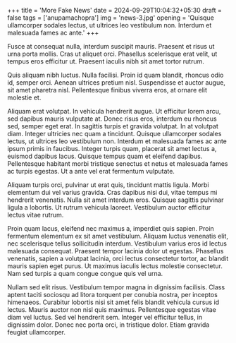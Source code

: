 +++
title = 'More Fake News'
date = 2024-09-29T10:04:32+05:30
draft = false
tags = ['anupamachopra']
img = 'news-3.jpg'
opening = 'Quisque ullamcorper sodales lectus, ut ultrices leo vestibulum non. Interdum et malesuada fames ac ante.'
+++

Fusce at consequat nulla, interdum suscipit mauris. Praesent et risus ut urna porta mollis. Cras ut aliquet orci. Phasellus scelerisque erat velit, ut tempus eros efficitur ut. Praesent iaculis nibh sit amet tortor rutrum.

Quis aliquam nibh luctus. Nulla facilisi. Proin id quam blandit, rhoncus odio id, semper orci. Aenean ultrices pretium nisl. Suspendisse et auctor augue, sit amet pharetra nisl. Pellentesque finibus viverra eros, at ornare elit molestie et.

Aliquam erat volutpat. In vehicula hendrerit augue. Ut efficitur lorem arcu, sed dapibus mauris vulputate at. Donec risus eros, interdum eu rhoncus sed, semper eget erat. In sagittis turpis et gravida volutpat. In at volutpat diam. Integer ultricies nec quam a tincidunt. Quisque ullamcorper sodales lectus, ut ultrices leo vestibulum non. Interdum et malesuada fames ac ante ipsum primis in faucibus. Integer turpis quam, placerat sit amet lectus a, euismod dapibus lacus. Quisque tempus quam et eleifend dapibus. Pellentesque habitant morbi tristique senectus et netus et malesuada fames ac turpis egestas. Ut a ante vel erat fermentum vulputate.

Aliquam turpis orci, pulvinar ut erat quis, tincidunt mattis ligula. Morbi elementum dui vel varius gravida. Cras dapibus nisi dui, vitae tempus mi hendrerit venenatis. Nulla sit amet interdum eros. Quisque sagittis pulvinar ligula a lobortis. Ut rutrum vehicula laoreet. Vestibulum auctor efficitur lectus vitae rutrum.

Proin quam lacus, eleifend nec maximus a, imperdiet quis sapien. Proin fermentum elementum ex sit amet vestibulum. Aliquam luctus venenatis elit, nec scelerisque tellus sollicitudin interdum. Vestibulum varius eros id lectus malesuada consequat. Praesent tempor lacinia dolor ut egestas. Phasellus venenatis, sapien a volutpat lacinia, orci lectus consectetur tortor, ac blandit mauris sapien eget purus. Ut maximus iaculis lectus molestie consectetur. Nam sed turpis a quam congue congue quis vel urna.

Nullam sed elit risus. Vestibulum tempor magna in dignissim facilisis. Class aptent taciti sociosqu ad litora torquent per conubia nostra, per inceptos himenaeos. Curabitur lobortis nisi sit amet felis blandit vehicula cursus id lectus. Mauris auctor non nisl quis maximus. Pellentesque egestas vitae diam vel luctus. Sed vel hendrerit sem. Integer vel efficitur tellus, in dignissim dolor. Donec nec porta orci, in tristique dolor. Etiam gravida feugiat ullamcorper.
